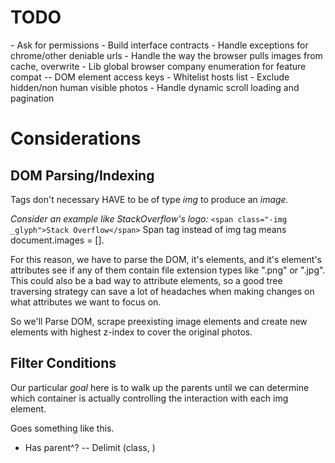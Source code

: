 <h1>TODO</h1>
- Ask for permissions
- Build interface contracts
- Handle exceptions for chrome/other deniable urls
- Handle the way the browser pulls images from cache, overwrite
- Lib global browser company enumeration for feature compat
-- DOM element access keys
- Whitelist hosts list
- Exclude hidden/non human visible photos
- Handle dynamic scroll loading and pagination

<h1>Considerations</h1>

<h2>DOM Parsing/Indexing</h2>

Tags don't necessary HAVE to be of type <em>img</em>
to produce an <em>image.</em> 

<em>Consider an example like StackOverflow's logo:</em>
`<span class="-img _glyph">Stack Overflow</span>`
Span tag instead of img tag means document.images = [].

For this reason, we have to parse the DOM, it's elements, and it's element's attributes see if any of them contain file extension types 
like ".png" or ".jpg". This could also be a bad way to attribute
elements, so a good tree traversing strategy can save a lot of 
headaches when making changes on what attributes we want to focus on.


So we'll Parse DOM, scrape preexisting image elements and create new elements with highest z-index to cover the original photos.

<h2>Filter Conditions</h2>

Our particular <em>goal</em> here is to walk up the parents
until we can determine which container is actually controlling
the interaction with each img element.

Goes something like this.
- Has parent^?
-- Delimit (class, )